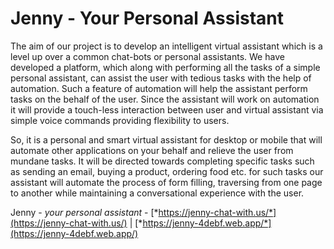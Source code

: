 # Jenny - Your Personal Assistant

The aim of our project is to develop an intelligent virtual assistant which is a level up over a common chat-bots or personal assistants. We have developed a platform, which along with performing all the tasks of a simple personal assistant, can assist the user with tedious tasks with the help of automation. Such a feature of automation will help the assistant perform tasks on the behalf of the user. Since the assistant will work on automation it will provide a touch-less interaction between user and virtual assistant via simple voice commands providing flexibility to users.

So, it is a personal and smart virtual assistant for desktop or mobile that will automate other applications on your behalf and relieve the user from mundane tasks. It will be directed towards completing specific tasks such as sending an email, buying a product, ordering food etc. for such tasks our assistant will automate the process of form filling, traversing from one page to another while maintaining a conversational experience with the user.

Jenny - *your personal assistant* - [*https://jenny-chat-with.us/*](https://jenny-chat-with.us/) | [*https://jenny-4debf.web.app/*](https://jenny-4debf.web.app/)
